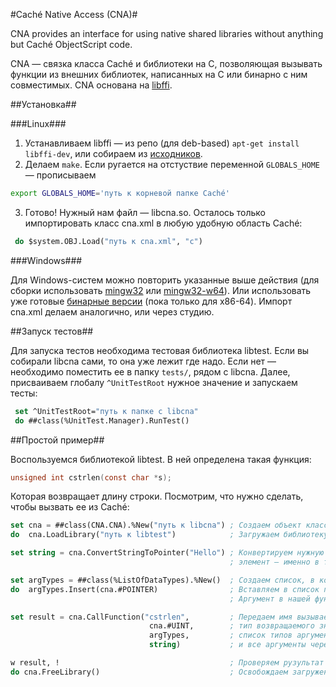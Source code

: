 #Caché Native Access (CNA)#

CNA provides an interface for using native shared libraries without anything but Caché ObjectScript code.

CNA — связка класса Caché и библиотеки на C, позволяющая вызывать функции из внешних библиотек, написанных на C или бинарно с ним совместимых. CNA основана на [libffi](https://sourceware.org/libffi/).

##Установка##

###Linux###

1. Устанавливаем libffi — из репо (для deb-based) `apt-get install libffi-dev`, или собираем из [исходников](ftp://sourceware.org/pub/libffi/libffi-3.1.tar.gz).
2. Делаем `make`. Если ругается на отстуствие переменной `GLOBALS_HOME` — прописываем  

```sh
export GLOBALS_HOME='путь к корневой папке Caché'
```
3. Готово! Нужный нам файл — libcna.so. Осталось только импортировать класс cna.xml в любую удобную область Caché:

```lisp
 do $system.OBJ.Load("путь к cna.xml", "c")
```

###Windows###

Для Windows-систем можно повторить указанные выше действия (для сборки использовать [mingw32](http://www.mingw.org/) или [mingw32-w64](http://mingw-w64.sourceforge.net/)). Или использовать уже готовые [бинарные версии](https://github.com/intersystems-ru/cna/releases) (пока только для x86-64). Импорт cna.xml делаем аналогично, или через студию.

##Запуск тестов##

Для запуска тестов необходима тестовая библиотека libtest. Если вы собирали libcna сами, то она уже лежит где надо. Если нет — необходимо поместить ее в папку `tests/`, рядом с libcna. Далее, присваиваем глобалу `^UnitTestRoot` нужное значение и запускаем тесты: 

```lisp
 set ^UnitTestRoot="путь к папке с libcna"  
 do ##class(%UnitTest.Manager).RunTest()
```

##Простой пример##

Воспользуемся библиотекой libtest. В ней определена такая функция:

```C
unsigned int cstrlen(const char *s);
```

Которая возвращает длину строки. Посмотрим, что нужно сделать, чтобы вызвать ее из Caché:

```lisp
set cna = ##class(CNA.CNA).%New("путь к libcna") ; Создаем объект класса CNA.CNA. В аргументах указываем путь к libcna.dll или libcna.so
do  cna.LoadLibrary("путь к libtest")            ; Загружаем библиотеку libtest в CNA

set string = cna.ConvertStringToPointer("Hello") ; Конвертируем нужную строку в массив типа char, и сохраняем указатель на первый
                                                 ; элемент — именно в таком виде хранятся строки в C 

set argTypes = ##class(%ListOfDataTypes).%New()  ; Создаем список, в котором будем передавать список аргументов
do  argTypes.Insert(cna.#POINTER)                ; Вставляем в список параметр класса CNA.CNA, который обозначает тип "указатель"
                                                 ; Аргумент в нашей функции только один, поэтому переходим к ее вызову

set result = cna.CallFunction("cstrlen",         ; Передаем имя вызываемой функции,
                               cna.#UINT,        ; тип возвращаемого значения,
                               argTypes,         ; список типов аргументов функции
                               string)           ; и все аргументы через запятую

w result, !                                      ; Проверяем рузультат (должно получиться 5)
do cna.FreeLibrary()                             ; Освобождаем загруженную библиотеку
```
